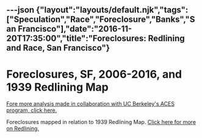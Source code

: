 ---json
{"layout":"layouts/default.njk","tags":["Speculation","Race","Foreclosure","Banks","San Francisco"],"date":"2016-11-20T17:35:00","title":"Foreclosures: Redlining and Race, San Francisco"}
---

Foreclosures, SF, 2006-2016, and 1939 Redlining Map
===================================================

[Fore more analysis made in collaboration with UC Berkeley's ACES program, click here.](http://www.antievictionmappingproject.net/sfredlining.html) 

Foreclosures mapped in relation to 1939 Redlining Map. [Click here for more on Redlining.](https://dsl.richmond.edu/panorama/redlining/#loc=14/37.7995/-122.3916&opacity=0.9&city=san-francisco-ca)